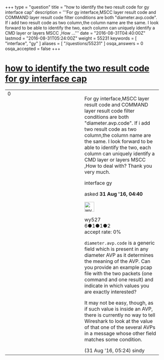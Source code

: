 +++
type = "question"
title = "how to identify the two result code for gy interface cap"
description = '''For gy interface,MSCC layer result code and COMMAND layer result code filter conditions are both &quot;diameter.avp.code&quot;. If i add two result code as two column,the column name are the same. I look forward to be able to identify the two, each column can uniquely identify a CMD layer or layers MSCC ,How ...'''
date = "2016-08-31T04:40:00Z"
lastmod = "2016-08-31T05:24:00Z"
weight = 55231
keywords = [ "interface", "gy" ]
aliases = [ "/questions/55231" ]
osqa_answers = 0
osqa_accepted = false
+++

<div class="headNormal">

# [how to identify the two result code for gy interface cap](/questions/55231/how-to-identify-the-two-result-code-for-gy-interface-cap)

</div>

<div id="main-body">

<div id="askform">

<table id="question-table" style="width:100%;"><colgroup><col style="width: 50%" /><col style="width: 50%" /></colgroup><tbody><tr class="odd"><td style="width: 30px; vertical-align: top"><div class="vote-buttons"><span id="post-55231-upvote" class="ajax-command post-vote up" rel="nofollow" title="I like this post (click again to cancel)"> </span><div id="post-55231-score" class="post-score" title="current number of votes">0</div><span id="post-55231-downvote" class="ajax-command post-vote down" rel="nofollow" title="I dont like this post (click again to cancel)"> </span> <span id="favorite-mark" class="ajax-command favorite-mark" rel="nofollow" title="mark/unmark this question as favorite (click again to cancel)"> </span><div id="favorite-count" class="favorite-count"></div></div></td><td><div id="item-right"><div class="question-body"><p>For gy interface,MSCC layer result code and COMMAND layer result code filter conditions are both "diameter.avp.code". If i add two result code as two column,the column name are the same. I look forward to be able to identify the two, each column can uniquely identify a CMD layer or layers MSCC ,How to deal with? Thank you very much.</p></div><div id="question-tags" class="tags-container tags"><span class="post-tag tag-link-interface" rel="tag" title="see questions tagged &#39;interface&#39;">interface</span> <span class="post-tag tag-link-gy" rel="tag" title="see questions tagged &#39;gy&#39;">gy</span></div><div id="question-controls" class="post-controls"></div><div class="post-update-info-container"><div class="post-update-info post-update-info-user"><p>asked <strong>31 Aug '16, 04:40</strong></p><img src="https://secure.gravatar.com/avatar/3ee79f9a9cc3b6d8e854b72d6bd0a096?s=32&amp;d=identicon&amp;r=g" class="gravatar" width="32" height="32" alt="wy527&#39;s gravatar image" /><p><span>wy527</span><br />
<span class="score" title="6 reputation points">6</span><span title="1 badges"><span class="badge1">●</span><span class="badgecount">1</span></span><span title="1 badges"><span class="silver">●</span><span class="badgecount">1</span></span><span title="2 badges"><span class="bronze">●</span><span class="badgecount">2</span></span><br />
<span class="accept_rate" title="Rate of the user&#39;s accepted answers">accept rate:</span> <span title="wy527 has no accepted answers">0%</span></p></div></div><div id="comments-container-55231" class="comments-container"><span id="55233"></span><div id="comment-55233" class="comment"><div id="post-55233-score" class="comment-score"></div><div class="comment-text"><p><code>diameter.avp.code</code> is a generic field which is present in any diameter AVP as it determines the meaning of the AVP. Can you provide an example pcap file with the two packets (one command and one result) and indicate in which values you are exactly interested?</p><p>It may not be easy, though, as if such value is inside an AVP, there is currently no way to tell Wireshark to look at the value of that one of the several AVPs in a message whose other field matches some condition.</p></div><div id="comment-55233-info" class="comment-info"><span class="comment-age">(31 Aug '16, 05:24)</span> <span class="comment-user userinfo">sindy</span></div></div></div><div id="comment-tools-55231" class="comment-tools"></div><div class="clear"></div><div id="comment-55231-form-container" class="comment-form-container"></div><div class="clear"></div></div></td></tr></tbody></table>

</div>

</div>

